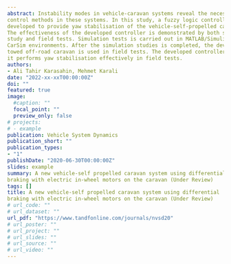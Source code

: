 ```yaml
---
abstract: Instability modes in vehicle-caravan systems reveal the necessity of active chassis
control methods in these systems. In this study, a fuzzy logic controller (FLC) is
developed to provide yaw stabilisation of the vehicle-self-propelled caravan system.
The effectiveness of the developed controller is demonstrated by both simulation
study and field tests. Simulation tests is carried out in MATLAB/Simulink and
CarSim environments. After the simulation studies is completed, the developed controller is embedded in the caravan electronic control unit. A self-propelled electric
towed off-road caravan is used in field tests. The developed controller is shown that
it performs yaw stabilisation effectively in field tests.
authors:
- Ali Tahir Karasahin, Mehmet Karali
date: "2022-xx-xxT00:00:00Z"
doi: ""
featured: true
image: 
  #caption: ""
  focal_point: ""
  preview_only: false
# projects:
# - example
publication: Vehicle System Dynamics
publication_short: ""
publication_types:
- "1"
publishDate: "2020-06-30T00:00:00Z"
slides: example
summary: A new vehicle-self propelled caravan system using differential
braking with electric in-wheel motors on the caravan (Under Review)
tags: []
title: A new vehicle-self propelled caravan system using differential
braking with electric in-wheel motors on the caravan (Under Review)
# url_code: ""
# url_dataset: ""
url_pdf: "https://www.tandfonline.com/journals/nvsd20"
# url_poster: ""
# url_project: ""
# url_slides: ""
# url_source: ""
# url_video: ""
---
```

